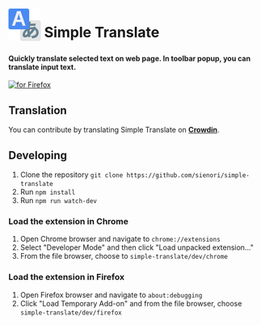 # <sub><img src="/src/icons/64.png" width=64px height=64px></sub> Simple Translate  

#### Quickly translate selected text on web page. In toolbar popup, you can translate input text.  

[<img src="https://addons.cdn.mozilla.net/static/img/addons-buttons/AMO-button_1.png" alt="for Firefox">](https://addons.mozilla.org/firefox/addon/simple-translate/)

## Translation
You can contribute by translating Simple Translate on **[Crowdin](https://crowdin.com/project/simple-translate)**.  

## Developing
1. Clone the repository `git clone https://github.com/sienori/simple-translate`
2. Run `npm install`
3. Run `npm run watch-dev`
### Load the extension in Chrome
1. Open Chrome browser and navigate to `chrome://extensions`
2. Select "Developer Mode" and then click "Load unpacked extension..."
3. From the file browser, choose to `simple-translate/dev/chrome`
### Load the extension in Firefox
1. Open Firefox browser and navigate to `about:debugging`
2. Click "Load Temporary Add-on" and from the file browser, choose `simple-translate/dev/firefox`
